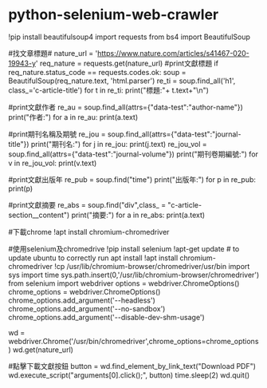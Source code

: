 # python-selenium-web-crawler 
!pip install beautifulsoup4
import requests
from bs4 import BeautifulSoup

#找文章標題#
nature_url = 'https://www.nature.com/articles/s41467-020-19943-y'
req_nature = requests.get(nature_url)
#print文獻標題
if req_nature.status_code == requests.codes.ok:
  soup = BeautifulSoup(req_nature.text, 'html.parser')
  re_ti = soup.find_all('h1', class_='c-article-title')
  for t in re_ti:
    print("標題:"+ t.text+"\n")
    
#print文獻作者
re_au = soup.find_all(attrs={"data-test":"author-name"})
print("作者:")
for a in re_au:
  print(a.text)
  
#print期刊名稱及期號
re_jou = soup.find_all(attrs={"data-test":"journal-title"})
print("期刊名:")
for j in re_jou:
  print(j.text)
re_jou_vol = soup.find_all(attrs={"data-test":"journal-volume"})
print("期刊卷期編號:")
for v in re_jou_vol:
  print(v.text)
 
#print文獻出版年
re_pub = soup.find("time")
print("出版年:")
for p in re_pub:
  print(p)
  
#print文獻摘要
re_abs = soup.find("div",class_ = "c-article-section__content")
print("摘要:")
for a in re_abs:
  print(a.text)

#下載chrome
!apt install chromium-chromedriver

#使用selenium及chromedrive
!pip install selenium
!apt-get update # to update ubuntu to correctly run apt install
!apt install chromium-chromedriver
!cp /usr/lib/chromium-browser/chromedriver/usr/bin
import sys
import time
sys.path.insert(0,'/usr/lib/chromium-browser/chromedriver')
from selenium import webdriver
options = webdriver.ChromeOptions()
chrome_options = webdriver.ChromeOptions()
chrome_options.add_argument('--headless')
chrome_options.add_argument('--no-sandbox')
chrome_options.add_argument('--disable-dev-shm-usage')

wd = webdriver.Chrome('/usr/bin/chromedriver',chrome_options=chrome_options)
wd.get(nature_url)

#點擊下載文獻按鈕
button = wd.find_element_by_link_text("Download PDF")
wd.execute_script("arguments[0].click();", button)
time.sleep(2)
wd.quit()



